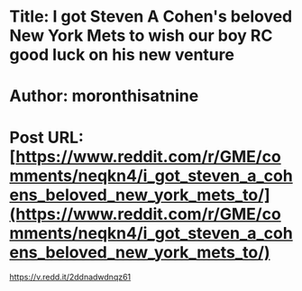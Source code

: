 # Title: I got Steven A Cohen's beloved New York Mets to wish our boy RC good luck on his new venture
# Author: moronthisatnine
# Post URL: [https://www.reddit.com/r/GME/comments/neqkn4/i_got_steven_a_cohens_beloved_new_york_mets_to/](https://www.reddit.com/r/GME/comments/neqkn4/i_got_steven_a_cohens_beloved_new_york_mets_to/)


https://v.redd.it/2ddnadwdnqz61